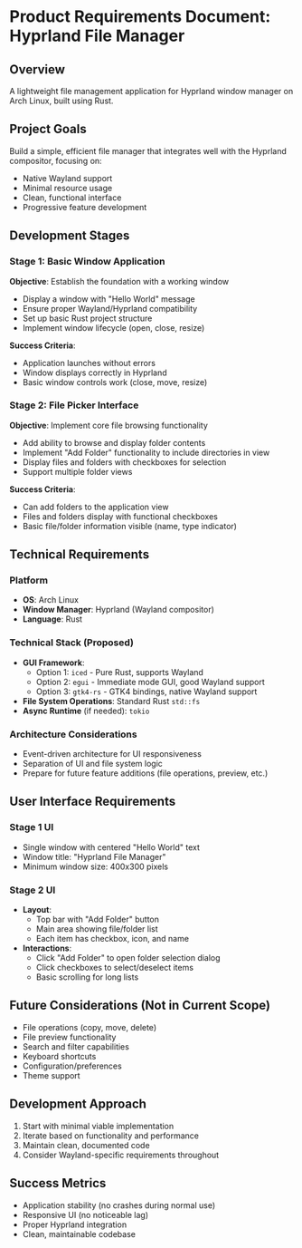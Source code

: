# Product Requirements Document: Hyprland File Manager

## Overview
A lightweight file management application for Hyprland window manager on Arch Linux, built using Rust.

## Project Goals
Build a simple, efficient file manager that integrates well with the Hyprland compositor, focusing on:
- Native Wayland support
- Minimal resource usage
- Clean, functional interface
- Progressive feature development

## Development Stages

### Stage 1: Basic Window Application
**Objective**: Establish the foundation with a working window
- Display a window with "Hello World" message
- Ensure proper Wayland/Hyprland compatibility
- Set up basic Rust project structure
- Implement window lifecycle (open, close, resize)

**Success Criteria**:
- Application launches without errors
- Window displays correctly in Hyprland
- Basic window controls work (close, move, resize)

### Stage 2: File Picker Interface
**Objective**: Implement core file browsing functionality
- Add ability to browse and display folder contents
- Implement "Add Folder" functionality to include directories in view
- Display files and folders with checkboxes for selection
- Support multiple folder views

**Success Criteria**:
- Can add folders to the application view
- Files and folders display with functional checkboxes
- Basic file/folder information visible (name, type indicator)

## Technical Requirements

### Platform
- **OS**: Arch Linux
- **Window Manager**: Hyprland (Wayland compositor)
- **Language**: Rust

### Technical Stack (Proposed)
- **GUI Framework**: 
  - Option 1: `iced` - Pure Rust, supports Wayland
  - Option 2: `egui` - Immediate mode GUI, good Wayland support
  - Option 3: `gtk4-rs` - GTK4 bindings, native Wayland support
- **File System Operations**: Standard Rust `std::fs`
- **Async Runtime** (if needed): `tokio`

### Architecture Considerations
- Event-driven architecture for UI responsiveness
- Separation of UI and file system logic
- Prepare for future feature additions (file operations, preview, etc.)

## User Interface Requirements

### Stage 1 UI
- Single window with centered "Hello World" text
- Window title: "Hyprland File Manager"
- Minimum window size: 400x300 pixels

### Stage 2 UI
- **Layout**:
  - Top bar with "Add Folder" button
  - Main area showing file/folder list
  - Each item has checkbox, icon, and name
- **Interactions**:
  - Click "Add Folder" to open folder selection dialog
  - Click checkboxes to select/deselect items
  - Basic scrolling for long lists

## Future Considerations (Not in Current Scope)
- File operations (copy, move, delete)
- File preview functionality
- Search and filter capabilities
- Keyboard shortcuts
- Configuration/preferences
- Theme support

## Development Approach
1. Start with minimal viable implementation
2. Iterate based on functionality and performance
3. Maintain clean, documented code
4. Consider Wayland-specific requirements throughout

## Success Metrics
- Application stability (no crashes during normal use)
- Responsive UI (no noticeable lag)
- Proper Hyprland integration
- Clean, maintainable codebase